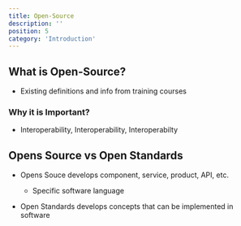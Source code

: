 ```yaml
---
title: Open-Source
description: ''
position: 5
category: 'Introduction'
---
```

## What is Open-Source?
- Existing definitions and info from training courses

### Why it is Important?
- Interoperability, Interoperability, Interoperabilty

## Opens Source vs Open Standards
- Opens Souce develops component, service, product, API, etc.
    - Specific software language

- Open Standards develops concepts that can be implemented in software